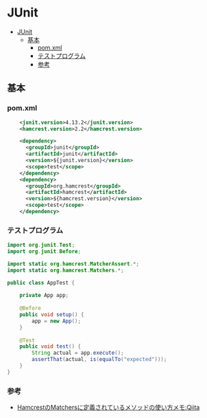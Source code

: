 # JUnit

- [JUnit](#junit)
  - [基本](#基本)
    - [pom.xml](#pomxml)
    - [テストプログラム](#テストプログラム)
    - [参考](#参考)

## 基本

### pom.xml

``` xml
    <junit.version>4.13.2</junit.version>
    <hamcrest.version>2.2</hamcrest.version>

    <dependency>
      <groupId>junit</groupId>
      <artifactId>junit</artifactId>
      <version>${junit.version}</version>
      <scope>test</scope>
    </dependency>
    <dependency>
      <groupId>org.hamcrest</groupId>
      <artifactId>hamcrest</artifactId>
      <version>${hamcrest.version}</version>
      <scope>test</scope>
    </dependency>

```

### テストプログラム

``` java
import org.junit.Test;
import org.junit.Before;

import static org.hamcrest.MatcherAssert.*;
import static org.hamcrest.Matchers.*;

public class AppTest {
    
    private App app;
    
    @Before
    public void setup() {
        app = new App();
    }
    
    @Test
    public void test() {
        String actual = app.execute();
        assertThat(actual, is(equalTo("expected")));
    }
}

```

### 参考

- [HamcrestのMatchersに定義されているメソッドの使い方メモ:Qiita](https://qiita.com/opengl-8080/items/e57dab6e1fa5940850a3)

